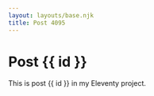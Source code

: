 ```yaml
---
layout: layouts/base.njk
title: Post 4095
---
```


# Post {{ id }}

This is post {{ id }} in my Eleventy project.
